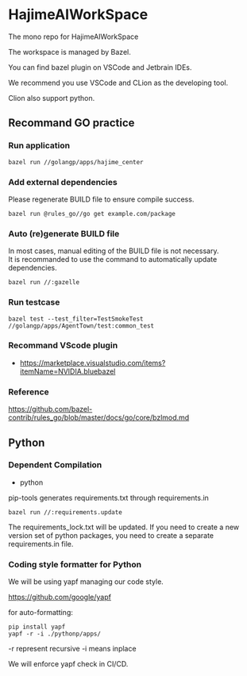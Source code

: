 # HajimeAIWorkSpace
The mono repo for HajimeAIWorkSpace

The workspace is managed by Bazel.

You can find bazel plugin on VSCode and Jetbrain IDEs.

We recommend you use VSCode and CLion as the developing tool.

Clion also support python.

## Recommand GO practice
### Run application
```shell
bazel run //golangp/apps/hajime_center
```

### Add external dependencies
Please regenerate BUILD file to ensure compile success.
```shell
bazel run @rules_go//go get example.com/package
```

### Auto (re)generate BUILD file
In most cases, manual editing of the BUILD file is not necessary.  
It is recommanded to use the command to automatically update dependencies.  
```shell
bazel run //:gazelle
```

### Run testcase
```shell
bazel test --test_filter=TestSmokeTest //golangp/apps/AgentTown/test:common_test
```

### Recommand VScode plugin
- https://marketplace.visualstudio.com/items?itemName=NVIDIA.bluebazel

### Reference
https://github.com/bazel-contrib/rules_go/blob/master/docs/go/core/bzlmod.md

## Python
### Dependent Compilation

- python

pip-tools generates requirements.txt through requirements.in
```shell
bazel run //:requirements.update

```

The requirements_lock.txt will be updated. If you need to create a new version set of python
packages, you need to create a separate requirements.in file.

### Coding style formatter for Python

We will be using yapf managing our code style.

https://github.com/google/yapf

for auto-formatting:
```shell
pip install yapf
yapf -r -i ./pythonp/apps/
```
-r represent recursive
-i means inplace

We will enforce yapf check in CI/CD.